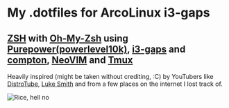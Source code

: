# My .dotfiles for ArcoLinux i3-gaps
## [ZSH](https://www.zsh.org/) with [Oh-My-Zsh](https://ohmyz.sh/) using [Purepower(powerlevel10k)](https://github.com/romkatv/powerlevel10k), [i3-gaps](https://github.com/Airblader/i3) and [compton](https://github.com/chjj/compton), [NeoVIM](https://neovim.io/) and [Tmux](https://github.com/tmux/tmux/wiki)

Heavily inspired (might be taken without crediting, :C) by YouTubers like [DistroTube](https://www.youtube.com/channel/UCVls1GmFKf6WlTraIb_IaJg), [Luke Smith](https://www.youtube.com/channel/UC2eYFnH61tmytImy1mTYvhA) and from a few places on the internet I lost track of.

![Rice, hell no](https://raw.githubusercontent.com/OnurKader/.dotfiles/master/imgs/2020-03-03%2014-30-26.png)
